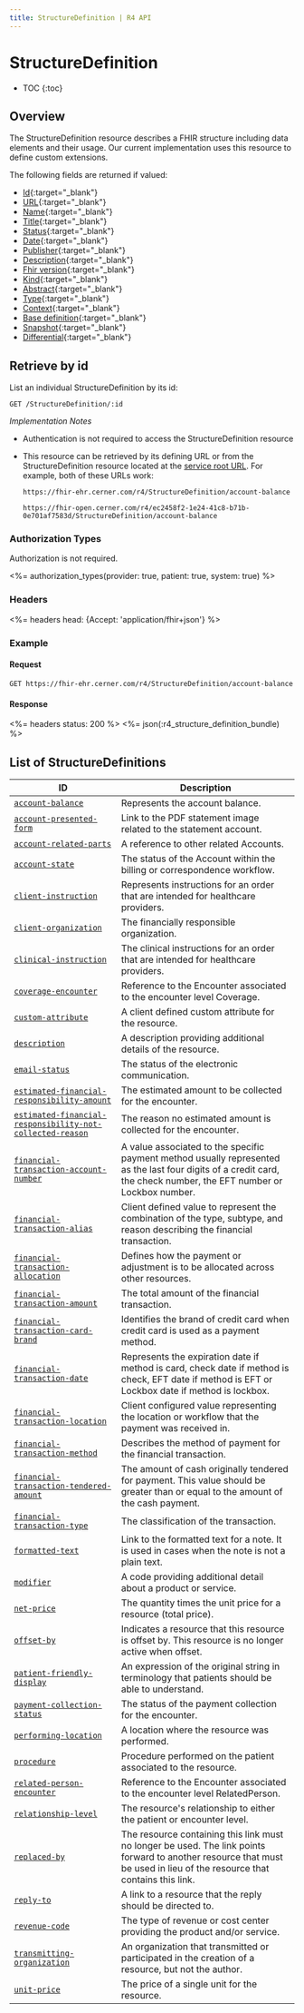 ```yaml
---
title: StructureDefinition | R4 API
---
```


# StructureDefinition

* TOC
{:toc}

## Overview

The StructureDefinition resource describes a FHIR structure including data elements and their usage. Our current implementation uses this resource to define custom extensions.

The following fields are returned if valued:

* [Id](http://hl7.org/fhir/r4/resource-definitions.html#Resource.id){:target="_blank"}
* [URL](http://hl7.org/fhir/r4/structuredefinition-definitions.html#StructureDefinition.url){:target="_blank"}
* [Name](http://hl7.org/fhir/r4/structuredefinition-definitions.html#StructureDefinition.name){:target="_blank"}
* [Title](http://hl7.org/fhir/r4/structuredefinition-definitions.html#StructureDefinition.title){:target="_blank"}
* [Status](http://hl7.org/fhir/r4/structuredefinition-definitions.html#StructureDefinition.status){:target="_blank"}
* [Date](http://hl7.org/fhir/r4/structuredefinition-definitions.html#StructureDefinition.date){:target="_blank"}
* [Publisher](http://hl7.org/fhir/r4/structuredefinition-definitions.html#StructureDefinition.publisher){:target="_blank"}
* [Description](http://hl7.org/fhir/r4/structuredefinition-definitions.html#StructureDefinition.description){:target="_blank"}
* [Fhir version](http://hl7.org/fhir/r4/structuredefinition-definitions.html#StructureDefinition.fhirVersion){:target="_blank"}
* [Kind](http://hl7.org/fhir/r4/structuredefinition-definitions.html#StructureDefinition.kind){:target="_blank"}
* [Abstract](http://hl7.org/fhir/r4/structuredefinition-definitions.html#StructureDefinition.abstract){:target="_blank"}
* [Type](http://hl7.org/fhir/r4/structuredefinition-definitions.html#StructureDefinition.type){:target="_blank"}
* [Context](http://hl7.org/fhir/r4/structuredefinition-definitions.html#StructureDefinition.context){:target="_blank"}
* [Base definition](http://hl7.org/fhir/r4/structuredefinition-definitions.html#StructureDefinition.baseDefinition){:target="_blank"}
* [Snapshot](http://hl7.org/fhir/r4/structuredefinition-definitions.html#StructureDefinition.snapshot){:target="_blank"}
* [Differential](http://hl7.org/fhir/r4/structuredefinition-definitions.html#StructureDefinition.differential){:target="_blank"}

## Retrieve by id

List an individual StructureDefinition by its id:

    GET /StructureDefinition/:id

_Implementation Notes_

* Authentication is not required to access the StructureDefinition resource
* This resource can be retrieved by its defining URL or from the StructureDefinition resource located at the [service root URL](../../#service-root-url). For example, both of these URLs work:

    `https://fhir-ehr.cerner.com/r4/StructureDefinition/account-balance`

    `https://fhir-open.cerner.com/r4/ec2458f2-1e24-41c8-b71b-0e701af7583d/StructureDefinition/account-balance`

### Authorization Types

Authorization is not required.

<%= authorization_types(provider: true, patient: true, system: true) %>

### Headers

<%= headers head: {Accept: 'application/fhir+json'} %>

### Example


#### Request

    GET https://fhir-ehr.cerner.com/r4/StructureDefinition/account-balance

#### Response

<%= headers status: 200 %>
<%= json(:r4_structure_definition_bundle) %>

## List of StructureDefinitions

 ID                                                          | Description
-------------------------------------------------------------|---------------------------------------------------------------------------------------------------------------------------------------------------------------------
 [`account-balance`]                                         | Represents the account balance.
 [`account-presented-form`]                                  | Link to the PDF statement image related to the statement account.
 [`account-related-parts`]                                   | A reference to other related Accounts.
 [`account-state`]                                           | The status of the Account within the billing or correspondence workflow.
 [`client-instruction`]                                      | Represents instructions for an order that are intended for healthcare providers.
 [`client-organization`]                                     | The financially responsible organization.
 [`clinical-instruction`]                                    | The clinical instructions for an order that are intended for healthcare providers.
 [`coverage-encounter`]                                      | Reference to the Encounter associated to the encounter level Coverage.
 [`custom-attribute`]                                        | A client defined custom attribute for the resource.
 [`description`]                                             | A description providing additional details of the resource.
 [`email-status`]                                            | The status of the electronic communication.
 [`estimated-financial-responsibility-amount`]               | The estimated amount to be collected for the encounter.
 [`estimated-financial-responsibility-not-collected-reason`] | The reason no estimated amount is collected for the encounter.
 [`financial-transaction-account-number`]                    | A value associated to the specific payment method usually represented as the last four digits of a credit card, the check number, the EFT number or Lockbox number.
 [`financial-transaction-alias`]                             | Client defined value to represent the combination of the type, subtype, and reason describing the financial transaction.
 [`financial-transaction-allocation`]                        | Defines how the payment or adjustment is to be allocated across other resources.
 [`financial-transaction-amount`]                            | The total amount of the financial transaction.
 [`financial-transaction-card-brand`]                        | Identifies the brand of credit card when credit card is used as a payment method.
 [`financial-transaction-date`]                              | Represents the expiration date if method is card, check date if method is check, EFT date if method is EFT or Lockbox date if method is lockbox.
 [`financial-transaction-location`]                          | Client configured value representing the location or workflow that the payment was received in.
 [`financial-transaction-method`]                            | Describes the method of payment for the financial transaction.
 [`financial-transaction-tendered-amount`]                   | The amount of cash originally tendered for payment. This value should be greater than or equal to the amount of the cash payment.
 [`financial-transaction-type`]                              | The classification of the transaction.
 [`formatted-text`]                                          | Link to the formatted text for a note. It is used in cases when the note is not a plain text.
 [`modifier`]                                                | A code providing additional detail about a product or service.
 [`net-price`]                                               | The quantity times the unit price for a resource (total price).
 [`offset-by`]                                               | Indicates a resource that this resource is offset by. This resource is no longer active when offset.
 [`patient-friendly-display`]                                | An expression of the original string in terminology that patients should be able to understand.
 [`payment-collection-status`]                               | The status of the payment collection for the encounter.
 [`performing-location`]                                     | A location where the resource was performed.
 [`procedure`]                                               | Procedure performed on the patient associated to the resource.
 [`related-person-encounter`]                                | Reference to the Encounter associated to the encounter level RelatedPerson.
 [`relationship-level`]                                      | The resource's relationship to either the patient or encounter level.
 [`replaced-by`]                                             | The resource containing this link must no longer be used. The link points forward to another resource that must be used in lieu of the resource that contains this link.
 [`reply-to`]                                                | A link to a resource that the reply should be directed to.
 [`revenue-code`]                                            | The type of revenue or cost center providing the product and/or service.
 [`transmitting-organization`]                               | An organization that transmitted or participated in the creation of a resource, but not the author.
 [`unit-price`]                                              | The price of a single unit for the resource.

[`account-balance`]: https://fhir-ehr.cerner.com/r4/StructureDefinition/account-balance?_format=json
[`account-presented-form`]: https://fhir-ehr.cerner.com/r4/StructureDefinition/account-presented-form?_format=json
[`account-related-parts`]: https://fhir-ehr.cerner.com/r4/StructureDefinition/account-related-parts?_format=json
[`account-state`]: https://fhir-ehr.cerner.com/r4/StructureDefinition/account-state?_format=json
[`client-instruction`]: https://fhir-ehr.cerner.com/r4/StructureDefinition/client-instruction?_format=json
[`client-organization`]: https://fhir-ehr.cerner.com/r4/StructureDefinition/client-organization?_format=json
[`clinical-instruction`]: https://fhir-ehr.cerner.com/r4/StructureDefinition/clinical-instruction?_format=json
[`coverage-encounter`]: https://fhir-ehr.cerner.com/r4/StructureDefinition/coverage-encounter?_format=json
[`custom-attribute`]: https://fhir-ehr.cerner.com/r4/StructureDefinition/custom-attribute?_format=json
[`description`]: https://fhir-ehr.cerner.com/r4/StructureDefinition/description?_format=json
[`email-status`]: https://fhir-ehr.cerner.com/r4/StructureDefinition/email-status?_format=json
[`estimated-financial-responsibility-amount`]: https://fhir-ehr.cerner.com/r4/StructureDefinition/estimated-financial-responsibility-amount?_format=json
[`estimated-financial-responsibility-not-collected-reason`]: https://fhir-ehr.cerner.com/r4/StructureDefinition/estimated-financial-responsibility-not-collected-reason?_format=json
[`financial-transaction-account-number`]: https://fhir-ehr.cerner.com/r4/StructureDefinition/financial-transaction-account-number?_format=json
[`financial-transaction-alias`]: https://fhir-ehr.cerner.com/r4/StructureDefinition/financial-transaction-alias?_format=json
[`financial-transaction-allocation`]: https://fhir-ehr.cerner.com/r4/StructureDefinition/financial-transaction-allocation?_format=json
[`financial-transaction-amount`]: https://fhir-ehr.cerner.com/r4/StructureDefinition/financial-transaction-amount?_format=json
[`financial-transaction-card-brand`]: https://fhir-ehr.cerner.com/r4/StructureDefinition/financial-transaction-card-brand?_format=json
[`financial-transaction-date`]: https://fhir-ehr.cerner.com/r4/StructureDefinition/financial-transaction-date?_format=json
[`financial-transaction-location`]: https://fhir-ehr.cerner.com/r4/StructureDefinition/financial-transaction-location?_format=json
[`financial-transaction-method`]: https://fhir-ehr.cerner.com/r4/StructureDefinition/financial-transaction-method?_format=json
[`financial-transaction-tendered-amount`]: https://fhir-ehr.cerner.com/r4/StructureDefinition/financial-transaction-tendered-amount?_format=json
[`financial-transaction-type`]: https://fhir-ehr.cerner.com/r4/StructureDefinition/financial-transaction-type?_format=json
[`formatted-text`]: https://fhir-ehr.cerner.com/r4/StructureDefinition/formatted-text?_format=json
[`modifier`]: https://fhir-ehr.cerner.com/r4/StructureDefinition/modifier?_format=json
[`net-price`]: https://fhir-ehr.cerner.com/r4/StructureDefinition/net-price?_format=json
[`offset-by`]: https://fhir-ehr.cerner.com/r4/StructureDefinition/offset-by?_format=json
[`patient-friendly-display`]: https://fhir-ehr.cerner.com/r4/StructureDefinition/patient-friendly-display?_format=json
[`payment-collection-status`]: https://fhir-ehr.cerner.com/r4/StructureDefinition/payment-collection-status?_format=json
[`performing-location`]: https://fhir-ehr.cerner.com/r4/StructureDefinition/performing-location?_format=json
[`procedure`]: https://fhir-ehr.cerner.com/r4/StructureDefinition/procedure?_format=json
[`related-person-encounter`]: https://fhir-ehr.cerner.com/r4/StructureDefinition/related-person-encounter?_format=json
[`relationship-level`]: https://fhir-ehr.cerner.com/r4/StructureDefinition/relationship-level?_format=json
[`replaced-by`]: https://fhir-ehr.cerner.com/r4/StructureDefinition/replaced-by?_format=json
[`reply-to`]: https://fhir-ehr.cerner.com/r4/StructureDefinition/reply-to?_format=json
[`revenue-code`]: https://fhir-ehr.cerner.com/r4/StructureDefinition/revenue-code?_format=json
[`transmitting-organization`]: https://fhir-ehr.cerner.com/r4/StructureDefinition/transmitting-organization?_format=json
[`unit-price`]: https://fhir-ehr.cerner.com/r4/StructureDefinition/unit-price?_format=json
